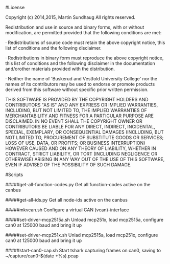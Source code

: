 #License

Copyright (c) 2014,2015, Martin Sundhaug
All rights reserved.
 
Redistribution and use in source and binary forms, with or without modification,
are permitted provided that the following conditions are met: 
 
· Redistributions of source code must retain the above copyright notice, this
list of conditions and the following disclaimer.
 
· Redistributions in binary form must reproduce the above copyright notice, this
list of conditions and the following disclaimer in the documentation and/orother materials provided with the distribution.
 
· Neither the name of 'Buskerud and Vestfold University College' nor the names of its contributors may
be used to endorse or promote products derived from this software without
specific prior written permission.
 
THIS SOFTWARE IS PROVIDED BY THE COPYRIGHT HOLDERS AND CONTRIBUTORS "AS IS" AND
ANY EXPRESS OR IMPLIED WARRANTIES, INCLUDING, BUT NOT LIMITED TO, THE IMPLIED
WARRANTIES OF MERCHANTABILITY AND FITNESS FOR A PARTICULAR PURPOSE ARE
DISCLAIMED. IN NO EVENT SHALL THE COPYRIGHT OWNER OR CONTRIBUTORS BE LIABLE FOR
ANY DIRECT, INDIRECT, INCIDENTAL, SPECIAL, EXEMPLARY, OR CONSEQUENTIAL DAMAGES
(INCLUDING, BUT NOT LIMITED TO, PROCUREMENT OF SUBSTITUTE GOODS OR SERVICES;
LOSS OF USE, DATA, OR PROFITS; OR BUSINESS INTERRUPTION) HOWEVER CAUSED AND ON
ANY THEORY OF LIABILITY, WHETHER IN CONTRACT, STRICT LIABILITY, OR TORT
(INCLUDING NEGLIGENCE OR OTHERWISE) ARISING IN ANY WAY OUT OF THE USE OF THIS
SOFTWARE, EVEN IF ADVISED OF THE POSSIBILITY OF SUCH DAMAGE.

#Scripts

#####get-all-function-codes.py
Get all function-codes active on the canbus

#####get-all-ids.py
Get all node-ids active on the canbus

#####mkvcan.sh
Configure a virtual CAN (vcan)-interface

#####set-driver-mcp2515a.sh
Unload mcp251x, load mcp2515a, configure can0 at 125000 baud and bring it up

#####set-driver-mcp251x.sh
Unlad mcp2515a, load mcp251x, configure can0 at 125000 baud and bring it up

#####start-can0-cap.sh
Start tshark capturing frames on can0, saving to ~/capture/can0-$(date +%s).pcap
